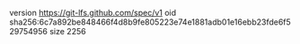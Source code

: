 version https://git-lfs.github.com/spec/v1
oid sha256:6c7a892be848466f4d8b9fe805223e74e1881adb01e16ebb23fde6f529754956
size 2256
